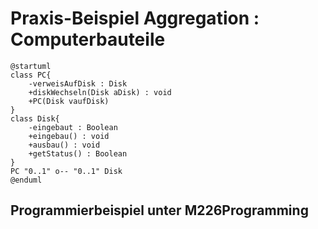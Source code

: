 # Praxis-Beispiel Aggregation : Computerbauteile

```plantuml
@startuml
class PC{
    -verweisAufDisk : Disk
    +diskWechseln(Disk aDisk) : void
    +PC(Disk vaufDisk)
}
class Disk{
    -eingebaut : Boolean
    +eingebau() : void
    +ausbau() : void
    +getStatus() : Boolean
}
PC "0..1" o-- "0..1" Disk
@enduml
```

## Programmierbeispiel unter M226Programming
